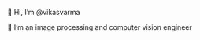 👋 Hi, I’m @vikasvarma

👀 I’m an image processing and computer vision engineer

<!---
vikasvarma/vikasvarma is a ✨ special ✨ repository because its `README.md` (this file) appears on your GitHub profile.
You can click the Preview link to take a look at your changes.
--->
